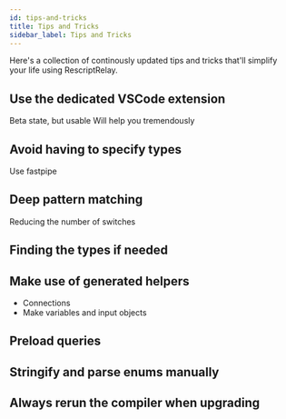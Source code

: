 ```yaml
---
id: tips-and-tricks
title: Tips and Tricks
sidebar_label: Tips and Tricks
---
```


Here's a collection of continously updated tips and tricks that'll simplify your life using RescriptRelay.

## Use the dedicated VSCode extension

Beta state, but usable
Will help you tremendously

## Avoid having to specify types

Use fastpipe

## Deep pattern matching

Reducing the number of switches

## Finding the types if needed

## Make use of generated helpers

- Connections
- Make variables and input objects

## Preload queries

## Stringify and parse enums manually

## Always rerun the compiler when upgrading
